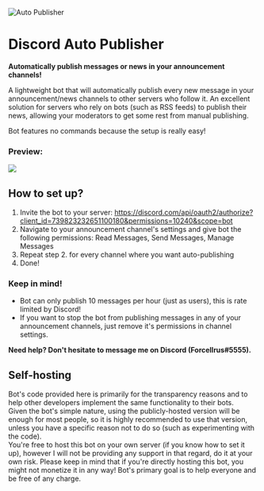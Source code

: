 ![Auto Publisher](https://cdn.discordapp.com/app-icons/739823232651100180/afc7325d445543050505179799e8fb7d.png "Auto Publisher")
# Discord Auto Publisher
**Automatically publish messages or news in your announcement channels!**

A lightweight bot that will automatically publish every new message in your announcement/news channels to other servers who follow it. An excellent solution for servers who rely on bots (such as RSS feeds) to publish their news, allowing your moderators to get some rest from manual publishing.

Bot features no commands because the setup is really easy!

### Preview:
![](https://media.giphy.com/media/KxgsmVFc4nMF7U50UF/giphy.gif)

## How to set up?
1. Invite the bot to your server: https://discord.com/api/oauth2/authorize?client_id=739823232651100180&permissions=10240&scope=bot
2. Navigate to your announcement channel's settings and give bot the following permissions: Read Messages, Send Messages, Manage Messages
3. Repeat step 2. for every channel where you want auto-publishing
4. Done!

### Keep in mind!
* Bot can only publish 10 messages per hour (just as users), this is rate limited by Discord!
* If you want to stop the bot from publishing messages in any of your announcement channels, just remove it's permissions in channel settings.

**Need help? Don't hesitate to message me on Discord (Forcellrus#5555).**

## Self-hosting
Bot's code provided here is primarily for the transparency reasons and to help other developers implement the same functionality to their bots.</br>
Given the bot's simple nature, using the publicly-hosted version will be enough for most people, so it is highly recommended to use that version, unless you have a specific reason not to do so (such as experimenting with the code).</br>
You're free to host this bot on your own server (if you know how to set it up), however I will not be providing any support in that regard, do it at your own risk. Please keep in mind that if you're directly hosting this bot, you might not monetize it in any way! Bot's primary goal is to help everyone and be free of any charge.
